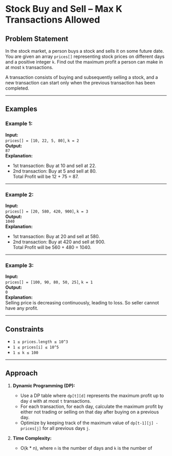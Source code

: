 # Stock Buy and Sell – Max K Transactions Allowed

## Problem Statement
In the stock market, a person buys a stock and sells it on some future date. You are given an array `prices[]` representing stock prices on different days and a positive integer `k`. Find out the maximum profit a person can make in at most `k` transactions.

A transaction consists of buying and subsequently selling a stock, and a new transaction can start only when the previous transaction has been completed.

---

## Examples

### Example 1:
**Input:**  
`prices[] = [10, 22, 5, 80]`, `k = 2`  
**Output:**  
`87`  
**Explanation:**  
- 1st transaction: Buy at 10 and sell at 22.  
- 2nd transaction: Buy at 5 and sell at 80.  
Total Profit will be 12 + 75 = 87.

---

### Example 2:
**Input:**  
`prices[] = [20, 580, 420, 900]`, `k = 3`  
**Output:**  
`1040`  
**Explanation:**  
- 1st transaction: Buy at 20 and sell at 580.  
- 2nd transaction: Buy at 420 and sell at 900.  
Total Profit will be 560 + 480 = 1040.

---

### Example 3:
**Input:**  
`prices[] = [100, 90, 80, 50, 25]`,  `k = 1`  
**Output:**  
`0`  
**Explanation:**  
Selling price is decreasing continuously, leading to loss. So seller cannot have any profit.

---

## Constraints
- `1 ≤ prices.length ≤ 10^3`
- `1 ≤ prices[i] ≤ 10^5`
- `1 ≤ k ≤ 100`

---

## Approach

1. **Dynamic Programming (DP):**
   - Use a DP table where `dp[t][d]` represents the maximum profit up to day `d` with at most `t` transactions.
   - For each transaction, for each day, calculate the maximum profit by either not trading or selling on that day after buying on a previous day.
   - Optimize by keeping track of the maximum value of `dp[t-1][j] - prices[j]` for all previous days `j`.

2. **Time Complexity:**
   - O(k * n), where `n` is the number of days and `k` is the number of